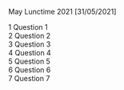 May Lunctime 2021 [31/05/2021]

1 Question 1 <br>
2 Question 2 <br>
3 Question 3 <br>
4 Question 4 <br>
5 Question 5 <br>
6 Question 6 <br>
7 Question 7 <br>

